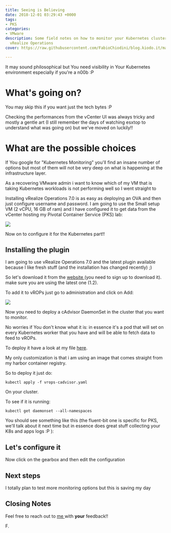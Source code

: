 ```yaml
---
title: Seeing is Believing
date: 2018-12-01 03:29:43 +0000
tags:
- PKS
categories:
- VMware
description: Some field notes on how to monitor your Kubernetes cluster with VMware
  vRealize Operations
cover: https://raw.githubusercontent.com/FabioChiodini/blog.kiodo.it/master/images/BIOS.jpg

---
```

It may sound philosophical but You need visibility in Your Kubernetes environment  especially if you're a n00b :P

# What's going on?

You may skip this if you want just the tech bytes :P

Checking the performances from the vCenter UI was always tricky and mostly a gentle art (I still remember the days of watching esxtop to understand what was going on) but we've moved on luckily!!

# What are the possible choices

If You google for "Kubernetes Monitoring" you'll find an insane number of options but most of them will not be very deep on what is happening at the infrastructure layer.

As a recovering VMware admin i want to know which of my VM that is taking Kubernetes workloads is not performing well so I went straight to 

Installing vRealize Operations 7.0 is as easy as deploying an OVA and then just configure username and password. I am going to use the Small setup VM (2 vCPU, 16 GB of ram) and I have configured it to get data from the vCenter hosting my Pivotal Container Service (PKS) lab:

![](/uploads/vc-flyconfig.png)

Now on to configure it for the Kubernetes part!!

## Installing the plugin

I am going to use vRealize Operations 7.0 and the latest plugin available because I like fresh stuff (and the installation has changed recently) ;)

So let's download it from the [website ](https://marketplace.vmware.com/vsx/solutions/vrealize-operations-management-pack-for-container-monitoring?ref=related)(you need to sign up to download it). make sure you are using the latest one (1.2).

To add it to vROPs just go to administration and click on Add:

![](/uploads/adminsolution.png)

Now you need to deploy a cAdvisor DaemonSet in the cluster that you want to monitor.

No worries if You don't know what it is: in essence it's a pod that will set on every Kubernetes worker that you have and will be able to fetch data to feed to vROPs.

To deploy it have a look at my file [here](https://github.com/FabioChiodini/kiodo-pks-test/blob/master/vrops/vrops-cadvisor.yaml).

My only customization is that i am using an image that comes straight from my harbor container registry.

So to deploy it just do:

    kubectl apply -f vrops-cadvisor.yaml

On your cluster.

To see if it is running:

    kubectl get daemonset --all-namespaces

You should see something like this (the fluent-bit one is specific for PKS, we'll talk about it next time but in essence does great stuff collecting your K8s and apps logs :P ):

## Let's configure it

Now click on the gearbox and then edit the configuration

## **Next steps**

I totally plan to test more monitoring options but this is saving my day 

## Closing Notes

Feel free to reach out to [me ](@FabioChiodini)with **your** feedback!!

F.